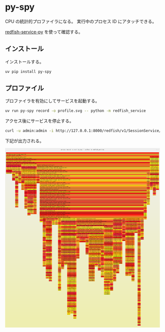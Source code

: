 # py-spy

CPU の統計的プロファイラになる。
実行中のプロセス ID にアタッチできる。

[redfish-service-py](https://github.com/9506hqwy/redfish-service-py) を使って確認する。

## インストール

インストールする。

```sh
uv pip install py-spy
```

## プロファイル

プロファイラを有効にしてサービスを起動する。

```sh
uv run py-spy record -o profile.svg -- python -m redfish_service
```

アクセス後にサービスを停止する。

```sh
curl -u admin:admin -i http://127.0.0.1:8000/redfish/v1/SessionService/Sessions
```

下記が出力される。

![py-spy の可視化](../_static/image/py-spy.png "py-spy の可視化")
